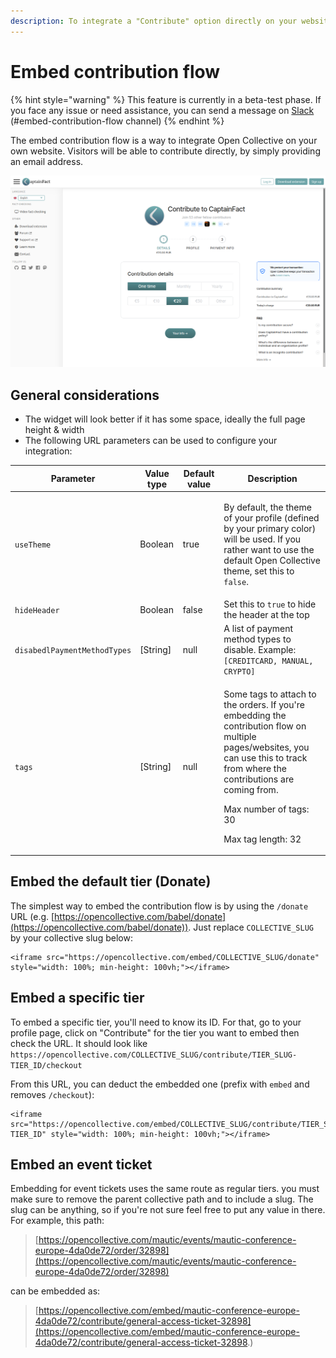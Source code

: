 ```yaml
---
description: To integrate a "Contribute" option directly on your website
---
```


# Embed contribution flow

{% hint style="warning" %}
This feature is currently in a beta-test phase. If you face any issue or need assistance, you can send a message on [Slack](https://slack.opencollective.com) (#﻿embed-contribution-flow channel)
{% endhint %}

The embed contribution flow is a way to integrate Open Collective on your own website. Visitors will be able to contribute directly, by simply providing an email address.

![Embedded contribution on the website of an initiative](<../.gitbook/assets/image (4).png>)

## General considerations

* The widget will look better if it has some space, ideally the full page height & width
* The following URL parameters can be used to configure your integration:

| Parameter                    | Value type | Default value | Description                                                                                                                                                                                                                                   |
| ---------------------------- | ---------- | ------------- | --------------------------------------------------------------------------------------------------------------------------------------------------------------------------------------------------------------------------------------------- |
| `useTheme`                   | Boolean    | true          | <p></p><p>By default, the theme of your profile (defined by your primary color) will be used. If you rather want to use the default Open Collective theme, set this to <code>false</code>.</p>                                                |
| `hideHeader`                 | Boolean    | false         | Set this to `true` to hide the header at the top                                                                                                                                                                                              |
| `disabedlPaymentMethodTypes` | \[String]  | null          | A list of payment method types to disable. Example: `[CREDITCARD, MANUAL, CRYPTO]`                                                                                                                                                            |
| `tags`                       | \[String]  | null          | <p>Some tags to attach to the orders. If you're embedding the contribution flow on multiple pages/websites, you can use this to track from where the contributions are coming from.</p><p>Max number of tags: 30</p><p>Max tag length: 32</p> |

## Embed the default tier (Donate)

The simplest way to embed the contribution flow is by using the `/donate` URL (e.g. [https://opencollective.com/babel/donate](https://opencollective.com/babel/donate)). Just replace `COLLECTIVE_SLUG` by your collective slug below:

```markup
<iframe src="https://opencollective.com/embed/COLLECTIVE_SLUG/donate" style="width: 100%; min-height: 100vh;"></iframe>
```

## Embed a specific tier

To embed a specific tier, you'll need to know its ID. For that, go to your profile page, click on "Contribute" for the tier you want to embed then check the URL. It should look like `https://opencollective.com/COLLECTIVE_SLUG/contribute/TIER_SLUG-TIER_ID/checkout`

From this URL, you can deduct the embedded one (prefix with `embed` and removes `/checkout`):

```markup
<iframe src="https://opencollective.com/embed/COLLECTIVE_SLUG/contribute/TIER_SLUG-TIER_ID" style="width: 100%; min-height: 100vh;"></iframe>
```

## Embed an event ticket

Embedding for event tickets uses the same route as regular tiers. you must make sure to remove the parent collective path and to include a slug. The slug can be anything, so if you're not sure feel free to put any value in there. For example, this path:

> [https://opencollective.com/mautic/events/mautic-conference-europe-4da0de72/order/32898](https://opencollective.com/mautic/events/mautic-conference-europe-4da0de72/order/32898)



can be embedded as:

> [https://opencollective.com/embed/mautic-conference-europe-4da0de72/contribute/general-access-ticket-32898](https://opencollective.com/embed/mautic-conference-europe-4da0de72/contribute/general-access-ticket-32898.)
